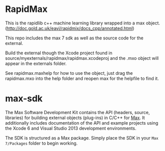 # RapidMax

This is the rapidlib c++ machine learning library wrapped into a max object.
(http://doc.gold.ac.uk/eavi/rapidmix/docs_cpp/annotated.html)

This repo includes the max 7 sdk as well as the source code for the external.

Build the external though the Xcode project found in source/myexternals/rapidmax/rapidmax.xcodeproj and the .mxo object will appear in the externals folder.

See rapidmax.maxhelp for how to use the object, just drag the rapidmax.mxo into the help folder and reopen max for the helpfile to find it.

# max-sdk

The Max Software Development Kit contains the API (headers, source, libraries) for building external objects (plug-ins) in C/C++ for [Max](https://cycling74.com/max7/). It additionally includes documentation of the API and example projects using the Xcode 6 and Visual Studio 2013 development environments.

The SDK is structured as a Max package. Simply place the SDK in your `Max 7/Packages` folder to begin working.
